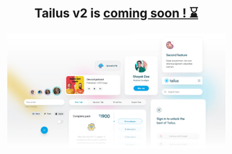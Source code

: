 <h1 align="center"> Tailus v2 is <a href="https://5qotv9mbvdj.typeform.com/to/lOIROT5f?utm_source=waitlist&typeform"> coming soon ! ⌛️ </a> </h1>

<img src="./../v2cover.webp" alt="tailus cover" />

<!--

**Here are some ideas to get you started:**

🙋‍♀️ A short introduction - what is your organization all about?
🌈 Contribution guidelines - how can the community get involved?
👩‍💻 Useful resources - where can the community find your docs? Is there anything else the community should know?
🍿 Fun facts - what does your team eat for breakfast?
🧙 Remember, you can do mighty things with the power of [Markdown](https://docs.github.com/github/writing-on-github/getting-started-with-writing-and-formatting-on-github/basic-writing-and-formatting-syntax)
-->
